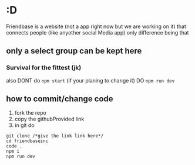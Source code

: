 # :D
Friendbase is a website (not a app right now but we are working on it) that connects people (like anyother social Media app) only difference being that 
## only a select group can be kept here
### Survival for the fittest (jk)
also DONT do `npm start` (if your planing to change it) DO `npm run dev`

## how to commit/change code
1) fork the repo
2) copy the githubProvided link 
3) in git do 
```
git clone /*give the link link here*/
cd friendbaseinc
code .
npm i
npm run dev

```
